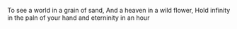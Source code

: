 To see a world in a grain of sand,
And a heaven in a wild flower,
Hold infinity in the paln of your hand
and eterninity in an hour
